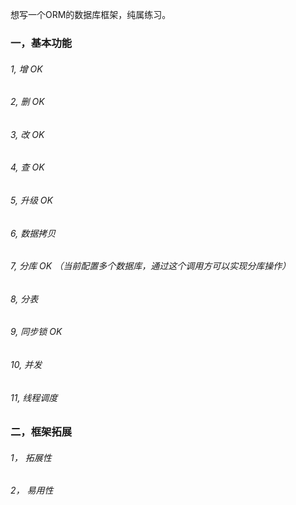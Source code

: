 想写一个ORM的数据库框架，纯属练习。

### 一，基本功能
###### 1, 增 OK
###### 2, 删 OK
###### 3, 改 OK
###### 4, 查 OK
###### 5, 升级 OK
###### 6, 数据拷贝
###### 7, 分库 OK （当前配置多个数据库，通过这个调用方可以实现分库操作）
###### 8, 分表
###### 9, 同步锁 OK
###### 10, 并发
###### 11, 线程调度

### 二，框架拓展
###### 1， 拓展性
###### 2， 易用性